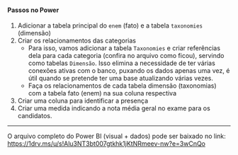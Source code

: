 #### Passos no Power
1) Adicionar a tabela principal do `enem` (fato) e a tabela `taxonomies` (dimensão)
2) Criar os relacionamentos das categorias
    - Para isso, vamos adicionar a tabela `Taxonomies` e criar referências dela para cada categoria (confira no arquivo como ficou), servindo como tabelas `Dimensão`. Isso elimina a necessidade de ter várias conexões ativas com o banco, puxando os dados apenas uma vez, é útil quando se pretende ter uma base atualizando várias vezes.
    - Faça os relacionamentos de cada tabela dimensão (taxonomias) com a tabela fato (enem) na sua coluna respectiva
3) Criar uma coluna para identificar a presença 
4) Criar uma medida indicando a nota média geral no exame para os candidatos.

----

O arquivo completo do Power BI (visual + dados) pode ser baixado no link: https://1drv.ms/u/s!Alu3NT3bt007gtkhk1jKtNRmeev-nw?e=3wCnQo
